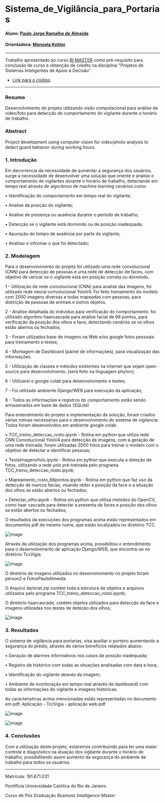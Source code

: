 # Sistema_de_Vigilância_para_Portarias

#### Aluno: [Paulo Jorge Ramalho de Almeida](https://github.com/paulojrapuc)
#### Orientadora: [Manoela Kohler](https://github.com/manoelakohler)

---

Trabalho apresentado ao curso [BI MASTER](https://ica.puc-rio.ai/bi-master) como pré-requisito para conclusão de curso e obtenção de crédito na disciplina "Projetos de Sistemas Inteligentes de Apoio à Decisão".

- [Link para o código](https://github.com/paulojrapuc/TCC). 

---

### Resumo

Desenvolvimento de projeto utilizando visão computacional para análise de vídeo/foto para detecção de comportamento do vigilante durante o horário de trabalho.

### Abstract

Project development using computer vision for video/photo analysis to detect guard behavior during working hours.

### 1. Introdução

Em decorrencia da necessidade de aumentar a segurança dos usuários, surge a necessidade de desenvolver uma solução que oriente e analise o comportamento de vigilantes durante o horário de trabalho, detectando em tempo real através de algoritmos de machine learning cenários como: 

• Identificação do comportamento em tempo real do vigilante;

• Analise da posição do vigilante;

• Analise de presença  ou ausência durante o período de trabalho;

• Detecção se o vigilante está dormindo ou de posição inadequada;

• Apuração do tempo de ausência por parte do vigilante;

• Analisar e informar o que foi detectado;

### 2. Modelagem

Para o desenvolvimento do projeto foi utilizado uma rede convolucional (CNN) para detecção de pessoas e uma rede de detecção de faces, com objetivo de vericar se o vigilante está em posição correta ou dormindo.

1 - Utilização de rede convolucional (CNN) para analise das imagens, foi utilizado rede neural convolucional YoloV4. Foi feito treinamento do modelo com 2000 imagens diversas e todas mapeadas com pessoas, para distinção de pessoas de animais e outros objetos. 

2 - Analise detalhada do individuo para verificação do comportamento. foi utilizado algoritmo haarcascade para análise facial de 68 pontos, para verificação da posição dos olhos e face, detectando cenários se os olhos estão abertos ou fechados;

3 - Foram utilizados base de imagens na Web e/ou google fotos pessoais para treinamento e testes;

4 - Montagem de Dashboard (painel de informações), para visualização das informações.

5 - Utilização de classes e métodos existentes na internet que sejam open-source para desenvolvimento; (será feito na linguagem phyton);

6 - Utilizarei o google colab para desenvolvimento e testes;

7 - Foi utilizado ambiente Django/WEB para execução da aplicação;

8 - Todos as informações e registros do comportamento estão sendo armazenados em base de dados (SQLite)

Para entendimento do projeto e implementação da solução, foram criados várias rotinas necessárias para o desenvolvimento do sistema de vigilancia.
Todos foram desenvolvidos em ambiente google colab.

•  TCC_treino_deteccao_rosto.ipynb - Rotina em python que utiliza rede CNN Convolucional YoloV4 para detecção de imagens, com a geração de uma rede treinada, foram utilizadas 2000 fotos para treinar o modelo com o objetivo de detectar e identificar pessoas;

•  TestaImagensYolo.ipynb - Rotina em python que executa a deteção de fotos, utilizando a rede yolo pré-treinada pelo programa TCC_treino_deteccao_rosto.ipynb;  

•  Mapeamento_rosto_68pontos.ipynb - Rotina em python que faz uso da detecção de marcos facias, visando obter a posição da face e a situação dos olhos se estão abertos ou fechados;

•  Detectar_olho.ipynb - Rotina em python que utiliza metódos do OpenCV, como haar cascade para detectar a presenta de faces e posição dos olhos se estão abertos ou fechados;

O resultados da execuções dos programas acima estão representados em documentos pdf de mesmo nome, que estão localizados no diretório TCC.

![image](https://user-images.githubusercontent.com/73618787/134441314-b87e9d58-41b2-4c5a-98a5-abc9fc970a0d.png)

Através da utilização dos programas acima, possibilitou o entendimento para o desenvolvimento de aplicação Django/WEB, que encontra-se no diretório TccVigia.

![image](https://user-images.githubusercontent.com/73618787/134441473-eb7b58ad-6518-428b-bbb4-87c31a7410df.png)

O diretório de imagens utilizados no desenvolvimento no projeto foram person2 e FotosPauloAlmeida.

O Arquivo darknet.zip contém toda a estrutura de objetos e arquivos utilizados pelo programa TCC_treino_deteccao_rosto.ipynb;

O diretório haarcascade, contém objetos utilizados para detecção da face e imagens utilizadas nos testes de deteção dos olhos; 

![image](https://user-images.githubusercontent.com/73618787/134442444-ba853ebf-f3a8-437e-813c-774c929e7210.png)


### 3. Resultados

O sistema de vigilância para portarias, visa auxiliar o porteiro aumentando a segurança do prédio, através de vários benefícios relatados abaixo:

•	Geração de alarmes informativos nos casos de posição inadequada;

•	Registro de histórico com todas as situações analisadas com data e hora;

•	Identificação do vigilante através da imagem;

•	Ambiente de monitoração em tempo real através de dashboard) com  todas as informações do vigilante e imagens históricas.

As caracteristicas acima mencionadas estão representadas no documento em pdf: Aplicação - TccVigia - aplicação web.pdf

![image](https://user-images.githubusercontent.com/73618787/134441337-2f181221-ab19-46d1-a4eb-9f0eeb9e0ac2.png)

![image](https://user-images.githubusercontent.com/73618787/134443033-fb03d7af-88f0-4652-af67-6ca9fa0982d8.png)


### 4. Conclusões

Com a utilização deste projeto, estaremos contribuindo para ter uma maior controle e diagnóstico na atuação dos vigilante durante o horário de trabalho, possibilitando assim aumento da segurança do ambiente de trabalho para todos os usuários.

---

Matrícula: 191.671.031

Pontifícia Universidade Católica do Rio de Janeiro

Curso de Pós Graduação *Business Intelligence Master*
